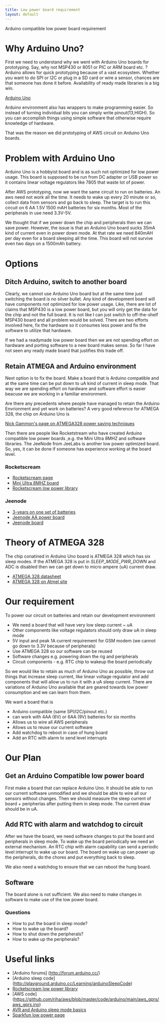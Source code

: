 ```yaml
---
title: Low power board requirement
layout: default
---
```


Arduino compatible low power board requirement

# Why Arduino Uno?

First we need to understand why we went with Arduino Uno boards for prototyping. Say, why not MSP430 or 8051 or 
PIC or ARM board etc. ? Arduino allows for quick prototyping because of a vast ecosystem. Whether you want to do 
SPI or I2C or plug in a SD card or wire a sensor, chances are that someone has done it before. Availability of 
ready made libraries is a big win. 

[Arduino Uno](http://arduino.cc/en/Main/arduinoBoardUno)

Arduino environment also has wrappers to make programming easier. So instead of turning individual bits you can 
simply write  pinout(13,HIGH). So you can accomplish things using simple software that otherwise require knowledge
of hardware.

That was the reason we did prototyping of AWS circuit on Arduino Uno boards.

# Problem with Arduino Uno 

Arduino Uno is a hobbyist board and is as such not optimized for low power usage. This board is supposed to be 
run from DC adapter or USB power so it contains linear voltage regulators like 7805 that waste lot of power.

After AWS prototyping, now we want the same circuit to run on batteries. An aws need not work all the time. It 
needs to wake up every 20 minute or so, collect data from sensors and go back to sleep. The target is to run this 
circuit on 6 AA 1.5V 1500 mAH batteries for six months. Most of the peripherals in use need 3.3V-5V.

We thought that if we power down the chip and peripherals then we can save power. However, the issue is that an 
Arduino Uno board sucks 35mA kind of current even in power down mode. At that rate we need 840mAH per day even for
a board sleeping all the time. This board will not survive even two days on a 1500mAh battery.


# Options

## Ditch Arduino, switch to another board

Clearly, we cannot use Arduino Uno board but at the same time just switching the board is no silver bullet. Any kind of 
development board will have components not optimized for low power usage. Like, there are lot of claims that MSP430 is a 
low power board, but you will only get the data for the chip and not the full board. It is not like I can just switch to 
off-the-shelf MSP430 board and all problem would be solved.  There are two efforts involved here, fix the hardware so it 
consumes less power and fix the software to utilize that hardware.

If we had a readymade low power board then we are not spending effort on hardware and porting software to a new board makes
sense. So far I have not seen any ready made board that justifies this trade off.

## Retain ATMEGA and Arduino environment

Next option is to fix the board. Make a board that is Arduino compatible and at the same time can be put down to uA kind of 
current in sleep mode. That way we are spending effort on hardware and software effort is easier beacuse we are working in 
a familiar environment.

Are there any precedents where people have managed to retain the Arduino Envrionment and yet work on batteries? A very good
reference for ATMEGA 328, the chip on Arduino Uno is 

[Nick Gammon's page on ATMEGA328 power saving techniques](http://www.gammon.com.au/forum/?id=11497)

Then there are people like Rocketstream who have created Arduino compatible low power boards ,e.g. the Mini Ultra 8MHZ and 
software libraries. The JeeNode from JeeLabs is another low power optimized board. So, yes, it can be done if someone has 
experience working at the board level.

### Rocketscream 

* [Rocketscream page](http://www.rocketscream.com/blog/2011/07/04/lightweight-low-power-arduino-library/)
* [Mini Ultra 8MHZ board](http://www.rocketscream.com/blog/category/projects/mini-ultra-8-mhz/)
* [Rocketscream low power library](https://github.com/rocketscream/Low-Power)

### Jeenode

* [3-years on one set of batteries](http://jeelabs.org/tag/lowpower/)
* [Jeenode AA power board](http://jeelabs.net/projects/hardware/wiki/AA_Power_Board)
* [Jeenode board](http://jeelabs.net/projects/hardware/wiki/JeeNode)


# Theory of ATMEGA 328

The chip conatined in Arduino Uno board is ATMEGA 328 which has six sleep modes. If the ATMEGA 328 is put in 
*SLEEP_MODE_PWR_DOWN* and ADC is disabled then we can get down to micro ampere (uA) current draw.

* [ATMEGA 328 datasheet](http://www.atmel.com/images/atmel-8271-8-bit-avr-microcontroller-atmega48a-48pa-88a-88pa-168a-168pa-328-328p_datasheet.pdf)
* [ATMEGA 328 on Atmel site](http://www.atmel.com/devices/atmega328.aspx)


# Our requirement

To power our circuit on batteries and retain our development environment

- We need a board that will have very low sleep current ~ uA
- Other components like voltage regulators should only draw uA in sleep mode
- 5V input and peak 1A current requirement for GSM modem (we cannot go down to 3.3V because of peripherals)
- Use ATMEGA 328 so our software can be reused
- Software changes e.g. powering down the rig and peripherals 
- Circuit components - e.g. RTC chip to wakeup the board periodically
	

So we would like to retain as much of Arduino Uno as possible, throw out things that increase sleep current, like linear voltage regulator and add components that will allow us to run it with a uA sleep current. There are variations of Arduino Uno available that are geared towards low power consumption and we can learn from them.

We want a board that is 

- Arduino compatible (same SPI/I2C/pinout etc.) 
- can work with 4AA (6V) or 6AA (9V) batteries for six months
- Allows us to wire all AWS peripherals 
- Allows us to reuse our current software 
- Add watchdog to reboot in case of hung board
- Add an RTC with  alarm to send level interrupts


# Our Plan

## Get an Arduino Compatible low power board

First make a board that can replace Arduino Uno. It should be able to run our current software unmodified and we should be
able to wire all our sensors without changes. Then we should measure the sleep current of board + peripherlas after putting 
them in sleep mode. The current draw should be in uA. 

## Add RTC with alarm and watchdog to circuit

After we have the board, we need software changes to put the board and peripherals in sleep mode. To wake up the board 
periodically we need an external mechanism. An RTC chip with alarm capability can send a periodic level interrupt to 
wake up our board. The board on wake up can power up the peripherals, do the chores and put everything back to sleep.

We also need a watchdog to ensure that we can reboot the hung board.


## Software

The board alone is not sufficient. We also need to make changes in software to make use of the low power board. 

### Questions

- How to put the board in sleep mode?
- How to wake up the board?
- How to shut down the peripherals?
- How to wake up the peripherals?

# Useful links

* [Arduino forums] (http://forum.arduino.cc/)
* [Arduino sleep code] (http://playground.arduino.cc/Learning/arduinoSleepCode)
* [Rocketscream low power library](https://github.com/rocketscream/Low-Power)
* [AWS code] (https://github.com/rjha/aws/blob/master/code/arduino/main/aws_gprs/aws_gprs.ino)
* [AVR and Arduino sleep mode basics](http://www.engblaze.com/hush-little-microprocessor-avr-and-arduino-sleep-mode-basics/)
* [Sparkfun low power page](https://www.sparkfun.com/tutorials/309)



